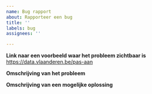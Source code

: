 ```yaml
---
name: Bug rapport
about: Rapporteer een bug
title: ''
labels: bug
assignees: ''

---
```


**Link naar een voorbeeld waar het probleem zichtbaar is**
https://data.vlaanderen.be/pas-aan

**Omschrijving van het probleem**

**Omschrijving van een mogelijke oplossing**
